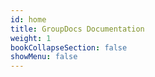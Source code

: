 ```yaml
---
id: home
title: GroupDocs Documentation
weight: 1
bookCollapseSection: false
showMenu: false
---
```


